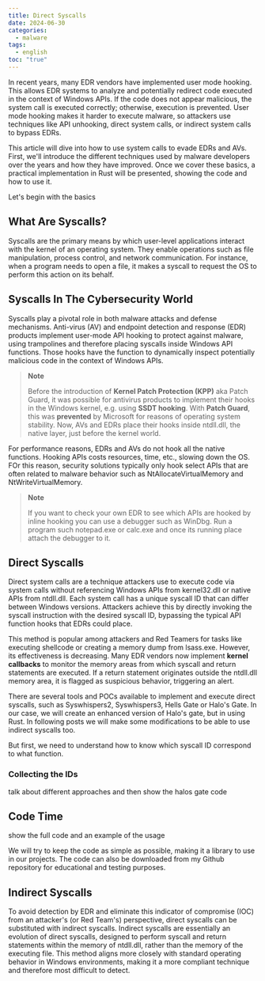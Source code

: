```yaml
---
title: Direct Syscalls
date: 2024-06-30
categories:
  - malware
tags:
  - english
toc: "true"
---
```

In recent years, many EDR vendors have implemented user mode hooking. This allows EDR systems to analyze and potentially redirect code executed in the context of Windows APIs. If the code does not appear malicious, the system call is executed correctly; otherwise, execution is prevented. User mode hooking makes it harder to execute malware, so attackers use techniques like API unhooking, direct system calls, or indirect system calls to bypass EDRs.

This article will dive into how to use system calls to evade EDRs and AVs. First, we'll introduce the different techniques used by malware developers over the years and how they have improved. Once we cover these basics, a practical implementation in Rust will be presented, showing the code and how to use it. 

Let's begin with the basics

## What Are Syscalls?
Syscalls are the primary means by which user-level applications interact with the kernel of an operating system. They enable operations such as file manipulation, process control, and network communication. For instance, when a program needs to open a file, it makes a syscall to request the OS to perform this action on its behalf.

## Syscalls In The Cybersecurity World

Syscalls play a pivotal role in both malware attacks and defense mechanisms. Anti-virus (AV) and endpoint detection and response (EDR) products implement user-mode API hooking to protect against malware, using trampolines and therefore placing syscalls inside Windows API functions. Those hooks have the function to dynamically inspect potentially malicious code in the context of Windows APIs.

> **Note**
> 
> Before the introduction of **Kernel Patch Protection (KPP)** aka Patch Guard, it was possible for antivirus products to implement their hooks in the Windows kernel, e.g. using **SSDT hooking**. With **Patch Guard**, this was **prevented** by Microsoft for reasons of operating system stability. Now, AVs and EDRs place their hooks inside ntdll.dll, the native layer, just before the kernel world.

For performance reasons, EDRs and AVs do not hook all the native functions. Hooking APIs costs resources, time, etc., slowing down the OS. FOr this reason, security solutions typically only hook select APIs that are often related to malware behavior such as NtAllocateVirtualMemory and NtWriteVirtualMemory. 

> **Note**
> 
> If you want to check your own EDR to see which APIs are hooked by inline hooking you can use a debugger such as WinDbg. Run a program such notepad.exe or calc.exe and once its running place attach the debugger to it. 

## Direct Syscalls
Direct system calls are a technique attackers use to execute code via system calls without referencing Windows APIs from kernel32.dll or native APIs from ntdll.dll. Each system call has a unique syscall ID that can differ between Windows versions. Attackers achieve this by directly invoking the syscall instruction with the desired syscall ID, bypassing the typical API function hooks that EDRs could place.

This method is popular among attackers and Red Teamers for tasks like executing shellcode or creating a memory dump from lsass.exe. However, its effectiveness is decreasing. Many EDR vendors now implement **kernel callbacks** to monitor the memory areas from which syscall and return statements are executed. If a return statement originates outside the ntdll.dll memory area, it is flagged as suspicious behavior, triggering an alert.

There are several tools and POCs available to implement and execute direct syscalls, such as Syswhispers2, Syswhispers3, Hells Gate or Halo's Gate. In our case, we will create an enhanced version of Halo's gate, but in using Rust. In following posts we will make some modifications to be able to use indirect syscalls too. 

But first, we need to understand how to know which syscall ID correspond to what function.

### Collecting the IDs
talk about different approaches and then show the halos gate code

## Code Time
show the full code and an example of the usage

We will try to keep the code as simple as possible, making it a library to use in our projects. The code can also be downloaded from my Github repository for educational and testing purposes. 



## Indirect Syscalls
To avoid detection by EDR and eliminate this indicator of compromise (IOC) from an attacker's (or Red Team's) perspective, direct syscalls can be substituted with indirect syscalls. Indirect syscalls are essentially an evolution of direct syscalls, designed to perform syscall and return statements within the memory of ntdll.dll, rather than the memory of the executing file. This method aligns more closely with standard operating behavior in Windows environments, making it a more compliant technique and therefore most difficult to detect.
